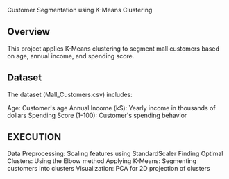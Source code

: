 Customer Segmentation using K-Means Clustering
## Overview
This project applies K-Means clustering to segment mall customers based on age, annual income, and spending score.
## Dataset
The dataset (Mall_Customers.csv) includes:

Age: Customer's age
Annual Income (k$): Yearly income in thousands of dollars
Spending Score (1-100): Customer's spending behavior
## EXECUTION
Data Preprocessing: Scaling features using StandardScaler
Finding Optimal Clusters: Using the Elbow method
Applying K-Means: Segmenting customers into clusters
Visualization: PCA for 2D projection of clusters
